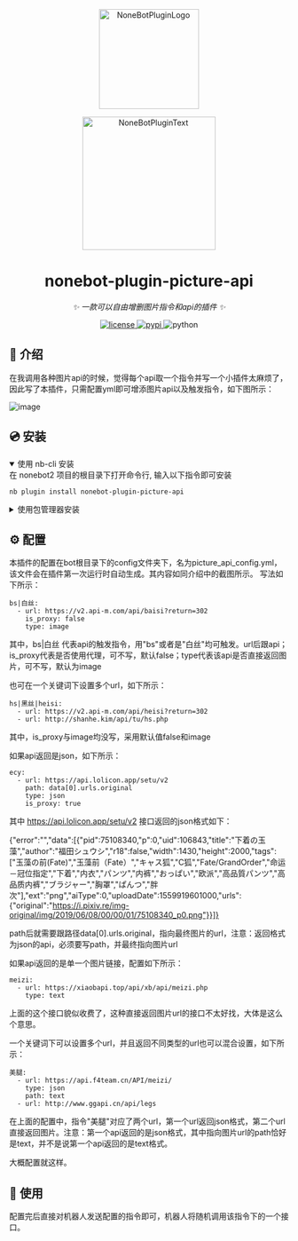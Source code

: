 <div align="center">
  <a href="https://v2.nonebot.dev/store"><img src="https://github.com/A-kirami/nonebot-plugin-template/blob/resources/nbp_logo.png" width="180" height="180" alt="NoneBotPluginLogo"></a>
  <br>
  <p><img src="https://github.com/A-kirami/nonebot-plugin-template/blob/resources/NoneBotPlugin.svg" width="240" alt="NoneBotPluginText"></p>
</div>

<div align="center">

# nonebot-plugin-picture-api

_✨ 一款可以自由增删图片指令和api的插件 ✨_


<a href="./LICENSE">
    <img src="https://img.shields.io/github/license/Q1351998764/nonebot-plugin-picture-api.svg" alt="license">
</a>
<a href="https://pypi.python.org/pypi/nonebot-plugin-picture-api">
    <img src="https://img.shields.io/pypi/v/nonebot-plugin-picture-api.svg" alt="pypi">
</a>
<img src="https://img.shields.io/badge/python-3.8+-blue.svg" alt="python">

</div>


## 📖 介绍

在我调用各种图片api的时候，觉得每个api取一个指令并写一个小插件太麻烦了，因此写了本插件，只需配置yml即可增添图片api以及触发指令，如下图所示：

![image](https://github.com/Q1351998764/nonebot-plugin-picture-api/assets/57926506/6bf57db6-e96f-40a5-a04f-287c525d6db4)


## 💿 安装

<details open>
<summary>使用 nb-cli 安装</summary>
在 nonebot2 项目的根目录下打开命令行, 输入以下指令即可安装

    nb plugin install nonebot-plugin-picture-api

</details>

<details>
<summary>使用包管理器安装</summary>
在 nonebot2 项目的插件目录下, 打开命令行, 根据你使用的包管理器, 输入相应的安装命令

<details>
<summary>pip</summary>

    pip install nonebot-plugin-picture-api
</details>

打开 nonebot2 项目根目录下的 `pyproject.toml` 文件, 在 `[tool.nonebot]` 部分追加写入

    plugins = ["nonebot-plugin-picture-api"]

</details>

## ⚙️ 配置

本插件的配置在bot根目录下的config文件夹下，名为picture_api_config.yml，该文件会在插件第一次运行时自动生成。其内容如同介绍中的截图所示。
写法如下所示：


    bs|白丝:
      - url: https://v2.api-m.com/api/baisi?return=302
        is_proxy: false
        type: image


其中，bs|白丝 代表api的触发指令，用"bs"或者是"白丝"均可触发。url后跟api；is_proxy代表是否使用代理，可不写，默认false；type代表该api是否直接返回图片，可不写，默认为image

也可在一个关键词下设置多个url，如下所示：


    hs|黑丝|heisi:
      - url: https://v2.api-m.com/api/heisi?return=302
      - url: http://shanhe.kim/api/tu/hs.php

其中，is_proxy与image均没写，采用默认值false和image

如果api返回是json，如下所示：

    ecy:
      - url: https://api.lolicon.app/setu/v2
        path: data[0].urls.original
        type: json
        is_proxy: true

其中 https://api.lolicon.app/setu/v2 接口返回的json格式如下：

{"error":"","data":[{"pid":75108340,"p":0,"uid":106843,"title":"下着の玉藻","author":"福田シュウシ","r18":false,"width":1430,"height":2000,"tags":["玉藻の前(Fate)","玉藻前（Fate）","キャス狐","C狐","Fate/GrandOrder","命运－冠位指定","下着","内衣","パンツ","内裤","おっぱい","欧派","高品質パンツ","高品质内裤","ブラジャー","胸罩","ぱんつ","胖次"],"ext":"png","aiType":0,"uploadDate":1559919601000,"urls":{"original":"https://i.pixiv.re/img-original/img/2019/06/08/00/00/01/75108340_p0.png"}}]}

path后就需要跟路径data[0].urls.original，指向最终图片的url，注意：返回格式为json的api，必须要写path，并最终指向图片url

如果api返回的是单一个图片链接，配置如下所示：

    meizi:
      - url: https://xiaobapi.top/api/xb/api/meizi.php
        type: text

上面的这个接口貌似收费了，这种直接返回图片url的接口不太好找，大体是这么个意思。

一个关键词下可以设置多个url，并且返回不同类型的url也可以混合设置，如下所示：

    美腿:
      - url: https://api.f4team.cn/API/meizi/
        type: json
        path: text
      - url: http://www.ggapi.cn/api/legs

在上面的配置中，指令"美腿"对应了两个url，第一个url返回json格式，第二个url直接返回图片。注意：第一个api返回的是json格式，其中指向图片url的path恰好是text，并不是说第一个api返回的是text格式。

大概配置就这样。

## 🎉 使用
配置完后直接对机器人发送配置的指令即可，机器人将随机调用该指令下的一个接口。
